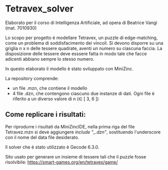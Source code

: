 # Tetravex_solver

Elaborato per il corso di Intelligenza Artificiale, ad opera di Beatrice Vangi (mat. 7010930)

Lo scopo per progetto è modellare Tetravex, un puzzle di edge-matching, come un problema di soddisfacimento dei vincoli.
Si devono disporre su una griglia n x n delle tessere quadrate, aventi un numero su ciascuna faccia. La disposizione delle tessere deve esssere fatta in modo tale che facce adicenti abbiano sempre lo stesso numero.

In questo elaborato il modello è stato sviluppato con MiniZinc.

La repository comprende:
- un file .mzn, che contiene il modello
- 4 file .dzn, che contengono ciascuno due instanze di dati. Ogni file è riferito a un diverso valore di n (∈ [ 3, 6 ])

## Come replicare i risultati:

Per riprodurre i risultati da MiniZincIDE, nella prima riga del file Tetravez.mzn si deve aggiungere *include "_.dzn"*, sostituendo l'underscore con il nome del data file desiderato.

Il solver che è stato utilizzato è Gecode 6.3.0.


Sito usato per generare un insieme di tessere tali che il puzzle fosse risolvibile:
https://smart-games.org/en/tetravex/game/
